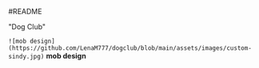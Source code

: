 #README

"Dog Club"

`![mob design](https://github.com/LenaM777/dogclub/blob/main/assets/images/custom-sindy.jpg)` **mob design**
